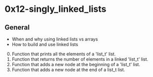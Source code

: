 # 0x12-singly_linked_lists

## General
* When and why using linked lists vs arrays
* How to build and use linked lists

0. Function that prints all the elements of a 'list_t' list.
1. Function that returns the number of elements in a linked 'list_t' list.
2. Function that adds a new node at the beginning of a 'list_t' list.
3. Function that adds a new node at the end of a list_t list.